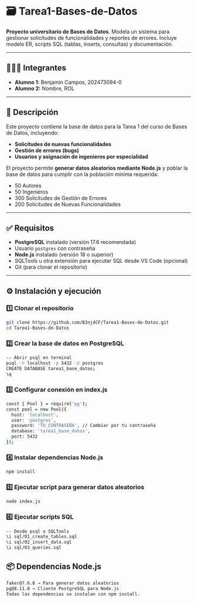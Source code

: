 # 🗃️ Tarea1-Bases-de-Datos
**Proyecto universitario de Bases de Datos**. Modela un sistema para gestionar solicitudes de funcionalidades y reportes de errores. Incluye modelo ER, scripts SQL (tablas, inserts, consultas) y documentación.

---

## 🧑‍🤝‍🧑 Integrantes
- **Alumno 1:** Benjamin Campos, 202473094-0  
- **Alumno 2:** Nombre, ROL  

---

## 📄 Descripción
Este proyecto contiene la base de datos para la Tarea 1 del curso de Bases de Datos, incluyendo:  
- **Solicitudes de nuevas funcionalidades**  
- **Gestión de errores (bugs)**  
- **Usuarios y asignación de ingenieros por especialidad**  

El proyecto permite **generar datos aleatorios mediante Node.js** y poblar la base de datos para cumplir con la población mínima requerida:  
- 50 Autores  
- 50 Ingenieros  
- 300 Solicitudes de Gestión de Errores  
- 200 Solicitudes de Nuevas Funcionalidades  

---

## ✅ Requisitos
- **PostgreSQL** instalado (versión 17.6 recomendada)  
- Usuario `postgres` con contraseña  
- **Node.js** instalado (versión 18 o superior)  
- SQLTools u otra extensión para ejecutar SQL desde VS Code (opcional)  
- Git (para clonar el repositorio)  

---

## ⚙️ Instalación y ejecución

### 1️⃣ Clonar el repositorio
```bash
git clone https://github.com/B3nj4CF/Tarea1-Bases-de-Datos.git
cd Tarea1-Bases-de-Datos
```

### 2️⃣ Crear la base de datos en PostgreSQL
```bash
-- Abrir psql en terminal
psql -h localhost -p 5432 -U postgres
CREATE DATABASE tarea1_base_datos;
\q
```
### 3️⃣ Configurar conexión en index.js
```bash
const { Pool } = require('pg');
const pool = new Pool({
  host: 'localhost',
  user: 'postgres',
  password: 'TU_CONTRASEÑA', // Cambiar por tu contraseña
  database: 'tarea1_base_datos',
  port: 5432
});
```
### 4️⃣ Instalar dependencias Node.js
```bash
npm install
```

### 5️⃣ Ejecutar script para generar datos aleatorios
```bash
node index.js
```
### 6️⃣ Ejecutar scripts SQL
```bash
-- Desde psql o SQLTools
\i sql/01_create_tables.sql
\i sql/02_insert_data.sql
\i sql/03_queries.sql
```

## 📦 Dependencias Node.js
```bash
faker@7.6.0 → Para generar datos aleatorios
pg@8.11.0 → Cliente PostgreSQL para Node.js
Todas las dependencias se instalan con npm install.
```